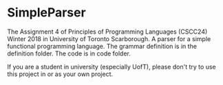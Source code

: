 # SimpleParser
The Assignment 4 of Principles of Programming Languages (CSCC24) Winter 2018 in University of Toronto Scarborough. A parser for a simple functional programming language. The grammar definition is in the definition folder. The code is in code folder.

If you are a student in university (especially UofT), please don't try to use this project in or as your own project.
